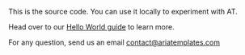 This is the source code. You can use it locally to experiment with AT.

Head over to our [Hello World guide](http://ariatemplates.com/guides/hello/) to learn more.

For any question, send us an email contact@ariatemplates.com